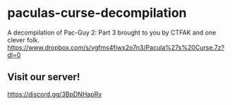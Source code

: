 # paculas-curse-decompilation
A decompilation of Pac-Guy 2: Part 3 brought to you by CTFAK and one clever folk.
https://www.dropbox.com/s/vgfms4fiwx2o7n3/Pacula%27s%20Curse.7z?dl=0
## Visit our server!
https://discord.gg/3BpDNHapRv
